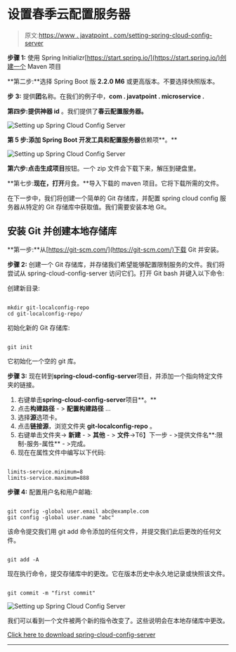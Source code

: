 # 设置春季云配置服务器

> 原文:[https://www . javatpoint . com/setting-spring-cloud-config-server](https://www.javatpoint.com/setting-up-spring-cloud-config-server)

**步骤 1:** 使用 Spring Initializr[https://start.spring.io/](https://start.spring.io/)创建一个 Maven 项目

**第二步:**选择 Spring Boot 版 **2.2.0 M6** 或更高版本。不要选择快照版本。

**步** **3:** 提供**团**名称。在我们的例子中，**com . javatpoint . microservice .**

**第四步:**提供**神器 id** 。我们提供了**春云配置服务器。**

![Setting up Spring Cloud Config Server](../Images/edf4f94568c6058137964cde9888e729.png)

**第 5 步:**添加 **Spring Boot 开发工具**和**配置服务器**依赖项**。**

![Setting up Spring Cloud Config Server](../Images/2df2b1634e7419b9e210ac5bd928eb2f.png)

**第六步:**点击**生成项目**按钮。一个 zip 文件会下载下来，解压到硬盘里。

**第七步:**现在，打开**月食。**导入下载的 maven 项目。它将下载所需的文件。

在下一步中，我们将创建一个简单的 Git 存储库，并配置 spring cloud config 服务器从特定的 Git 存储库中获取值。我们需要安装本地 Git。

## 安装 Git 并创建本地存储库

**第一步:**从[https://git-scm.com/](https://git-scm.com/)下载 Git 并安装。

**步骤 2:** 创建一个 Git 存储库，并存储我们希望能够配置限制服务的文件。我们将尝试从 spring-cloud-config-server 访问它们。打开 Git bash 并键入以下命令:

创建新目录:

```

mkdir git-localconfig-repo
cd git-localconfig-repo/

```

初始化新的 Git 存储库:

```

git init

```

它初始化一个空的 git 库。

**步骤 3:** 现在转到**spring-cloud-config-server**项目，并添加一个指向特定文件夹的链接。

1.  右键单击**spring-cloud-config-server**项目**。**
2.  点击**构建路径** - > **配置构建路径** …
3.  选择**源**选项卡。
4.  点击**链接源**，浏览文件夹 **git-localconfig-repo** 。
5.  右键单击文件夹-> **新建** - > **其他** - > **文件**->T6】下一步 - >提供文件名**:限制-服务-属性** - >完成。
6.  现在在属性文件中编写以下代码:

```

limits-service.minimum=8
limits-service.maximum=888

```

**步骤 4:** 配置用户名和用户邮箱:

```

git config -global user.email abc@example.com
git config -global user.name "abc"

```

该命令提交我们用 git add 命令添加的任何文件，并提交我们此后更改的任何文件。

```

git add -A

```

现在执行命令，提交存储库中的更改。它在版本历史中永久地记录或快照该文件。

```

git commit -m "first commit"

```

![Setting up Spring Cloud Config Server](../Images/c64cb0fb4705fa5804e2fe8ea198ee14.png)

我们可以看到一个文件被两个新的指令改变了。这些说明会在本地存储库中更改。

[Click here to download spring-cloud-config-server](https://static.javatpoint.com/tutorial/microservices/download/spring-cloud-config-server.zip)

* * *